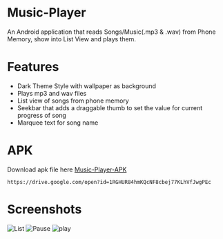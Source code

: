 # Music-Player
An Android application that reads Songs/Music(.mp3 &amp; .wav) from Phone Memory, show into List View and plays them.

# Features

- Dark Theme Style with wallpaper as background
- Plays mp3 and wav files
- List view of songs from phone memory
- Seekbar that adds a draggable thumb to set the value for current progress of song
- Marquee text for song name

# APK

Download apk file here [Music-Player-APK](https://drive.google.com/open?id=1RGHUR84hmKQcNF8cbej77KLhVfJwgPEc)

    https://drive.google.com/open?id=1RGHUR84hmKQcNF8cbej77KLhVfJwgPEc
    
# Screenshots

![List](https://github.com/shoyab01/Music-Player/blob/master/screen_shots/List.png) 
![Pause](https://github.com/shoyab01/Music-Player/blob/master/screen_shots/pause.png)
![play](https://github.com/shoyab01/Music-Player/blob/master/screen_shots/play.png)
